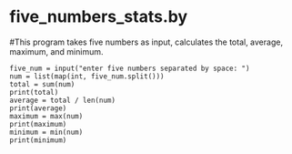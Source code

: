 # five_numbers_stats.by
#This program takes five numbers as input, calculates the total, average, maximum, and minimum.
```
five_num = input("enter five numbers separated by space: ")
num = list(map(int, five_num.split()))
total = sum(num)
print(total)
average = total / len(num)
print(average)
maximum = max(num)
print(maximum)
minimum = min(num)
print(minimum)

```